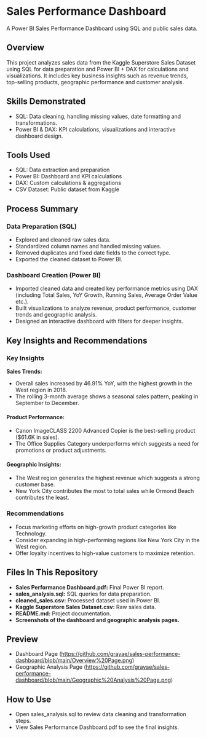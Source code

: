 # Sales Performance Dashboard  
A Power BI Sales Performance Dashboard using SQL and public sales data. 

## Overview  
This project analyzes sales data from the Kaggle Superstore Sales Dataset using SQL for data preparation and Power BI + DAX for calculations and visualizations. It includes key business insights such as revenue trends, top-selling products, geographic performance and customer analysis.  

## Skills Demonstrated  
- SQL: Data cleaning, handling missing values, date formatting and transformations.  
- Power BI & DAX: KPI calculations, visualizations and interactive dashboard design.  

## Tools Used  
- SQL: Data extraction and preparation  
- Power BI:  Dashboard and KPI calculations  
- DAX: Custom calculations & aggregations  
- CSV Dataset: Public dataset from Kaggle  

## Process Summary  
### Data Preparation (SQL)  
- Explored and cleaned raw sales data.  
- Standardized column names and handled missing values.  
- Removed duplicates and fixed date fields to the correct type.  
- Exported the cleaned dataset to Power BI.  

### Dashboard Creation (Power BI)  
- Imported cleaned data and created key performance metrics using DAX (including Total Sales, YoY Growth, Running Sales, Average Order Value etc.).  
- Built visualizations to analyze revenue, product performance, customer trends and geographic analysis.  
- Designed an interactive dashboard with filters for deeper insights.

## Key Insights and Recommendations 
### Key Insights
**Sales Trends:**
- Overall sales increased by 46.91% YoY, with the highest growth in the West region in 2018.
- The rolling 3-month average shows a seasonal sales pattern, peaking in September to December.
  
#### **Product Performance:**
- Canon ImageCLASS 2200 Advanced Copier is the best-selling product ($61.6K in sales).
- The Office Supplies Category underperforms which suggests a need for promotions or product adjustments.
  
#### **Geographic Insights:**
- The West region generates the highest revenue which suggests a strong customer base.
- New York City contributes the most to total sales while Ormond Beach contributes the least.

### Recommendations
-  Focus marketing efforts on high-growth product categories like Technology.
-  Consider expanding in high-performing regions like New York City in the West region.
-  Offer loyalty incentives to high-value customers to maximize retention.

## Files In This Repository  
- **Sales Performance Dashboard.pdf:** Final Power BI report.  
- **sales_analysis.sql:** SQL queries for data preparation.  
- **cleaned_sales.csv:** Processed dataset used in Power BI.  
- **Kaggle Superstore Sales Dataset.csv:** Raw sales data.  
- **README.md:** Project documentation.  
- **Screenshots of the dashboard and geographic analysis pages.**  

## Preview  
- Dashboard Page (https://github.com/grayae/sales-performance-dashboard/blob/main/Overview%20Page.png)
- Geographic Analysis Page (https://github.com/grayae/sales-performance-dashboard/blob/main/Geographic%20Analysis%20Page.png)

## How to Use 
- Open sales_analysis.sql to review data cleaning and transformation steps.
-  View Sales Performance Dashboard.pdf to see the final insights.
